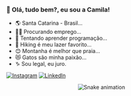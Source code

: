 ### 💜 Olá, tudo bem?, eu sou a Camila! 


- 🌎 Santa Catarina - Brasil...
- 👩‍💻 Procurando emprego...
- 🌱 Tentando aprender programação...
- 🥾 Hiking é meu lazer favorito...
- 😊 Montanha é melhor que praia...
- 😻 Gatos são minha paixão...
- ♑ Sou legal, eu juro.

[![Instagram](https://img.shields.io/badge/Instagram-E4405F?style=for-the-badge&logo=instagram&logoColor=white)](https://www.instagram.com/camygallina/) [![Linkedln](https://img.shields.io/badge/LinkedIn-0077B5?style=for-the-badge&logo=linkedin&logoColor=white)](https://www.linkedin.com/in/camila-cristina-gallina/)


<div align="center">
  
  ![Snake animation](https://github.com/danielbped/danielbped/blob/output/github-contribution-grid-snake.svg)
  
</div>






